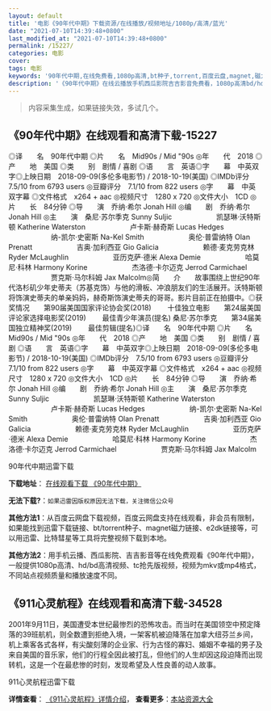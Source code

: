 ```yaml
---
layout: default
title: '电影《90年代中期》下载资源/在线播放/视频地址/1080p/高清/蓝光'
date: "2021-07-10T14:39:48+0800"
last_modified_at: "2021-07-10T14:39:48+0800"
permalink: /15227/
categories: 电影
cover:
tags: 电影
keywords: '90年代中期,在线免费看,1080p高清,bt种子,torrent,百度云盘,magnet,磁力链,迅雷下载资源'
description: '《90年代中期》在线云播放手机西瓜影院吉吉影音免费看，1080p高清bd/hd未删减完整版和tc抢先枪版，mkv/mp4格式，附带bt/torrent种子、magnet/磁力链、百度云盘、网盘资源迅雷下载链接'
---
```


>内容采集生成，如果链接失效，多试几个。


## 《90年代中期》在线观看和高清下载-15227

◎译　　名　90年代中期 ◎片　　名　Mid90s / Mid "90s ◎年　　代　2018 ◎产　　地　美国 ◎类　　别　剧情 / 喜剧 ◎语　　言　英语◎字　　幕　中英双字◎上映日期　2018-09-09(多伦多电影节) / 2018-10-19(美国) ◎IMDb评分　7.5/10 from 6793 users ◎豆瓣评分　7.1/10 from 822 users ◎字　　幕　中英双字幕 ◎文件格式　x264 + aac ◎视频尺寸　1280 x 720 ◎文件大小　1CD ◎片　　长　84分钟 ◎导　　演　乔纳·希尔 Jonah Hill ◎编　　剧　乔纳·希尔 Jonah Hill ◎主　　演　桑尼·苏尔季克 Sunny Suljic 　　　　　　凯瑟琳·沃特斯顿 Katherine Waterston 　　　　　　卢卡斯·赫奇斯 Lucas Hedges 　　　　　　纳-凯尔·史密斯 Na-Kel Smith 　　　　　　奥伦·普雷纳特 Olan Prenatt 　　　　　　吉奥·加利西亚 Gio Galicia 　　　　　　赖德·麦克劳克林 Ryder McLaughlin 　　　　　　亚历克萨·德米 Alexa Demie 　　　　　　哈莫尼·科林 Harmony Korine 　　　　　　杰洛德·卡尔迈克 Jerrod Carmichael 　　　　　　贾克斯·马尔科姆 Jax Malcolm◎简　　介　　故事围绕上世纪90年代洛杉矶少年史蒂夫（苏基克饰）与他的滑板、冲浪朋友们的生活展开。沃特斯顿将饰演史蒂夫的单亲妈妈，赫奇斯饰演史蒂夫的哥哥。影片目前正在拍摄中。◎获奖情况　　第90届美国国家评论协会奖(2018) 　　十佳独立电影　　第24届美国评论家选择电影奖(2019) 　　最佳青少年演员(提名) 桑尼·苏尔季克　　第34届美国独立精神奖(2019) 　　最佳剪辑(提名)◎译　　名　90年代中期 ◎片　　名　Mid90s / Mid "90s ◎年　　代　2018 ◎产　　地　美国 ◎类　　别　剧情 / 喜剧 ◎语　　言　英语◎字　　幕　中英双字◎上映日期　2018-09-09(多伦多电影节) / 2018-10-19(美国) ◎IMDb评分　7.5/10 from 6793 users ◎豆瓣评分　7.1/10 from 822 users ◎字　　幕　中英双字幕 ◎文件格式　x264 + aac ◎视频尺寸　1280 x 720 ◎文件大小　1CD ◎片　　长　84分钟 ◎导　　演　乔纳·希尔 Jonah Hill ◎编　　剧　乔纳·希尔 Jonah Hill ◎主　　演　桑尼·苏尔季克 Sunny Suljic 　　　　　　凯瑟琳·沃特斯顿 Katherine Waterston 　　　　　　卢卡斯·赫奇斯 Lucas Hedges 　　　　　　纳-凯尔·史密斯 Na-Kel Smith 　　　　　　奥伦·普雷纳特 Olan Prenatt 　　　　　　吉奥·加利西亚 Gio Galicia 　　　　　　赖德·麦克劳克林 Ryder McLaughlin 　　　　　　亚历克萨·德米 Alexa Demie 　　　　　　哈莫尼·科林 Harmony Korine 　　　　　　杰洛德·卡尔迈克 Jerrod Carmichael 　　　　　　贾克斯·马尔科姆 Jax Malcolm


90年代中期迅雷下载

**下载地址**： [在线观看下载 《90年代中期》](https://www.993dy.com//vod-detail-id-34161.html) 


**无法下载?**：`如果迅雷因版权原因无法下载，关注微信公众号 `

**其他方法1**：从百度云网盘下载视频，百度云网盘支持在线观看，非会员有限制，如果能找到迅雷下载链接、bt/torrent种子、magnet磁力链接、e2dk链接等，可以用迅雷、比特彗星等工具将完整视频下载到本地。

**其他方法2**：用手机云播、西瓜影院、吉吉影音等在线免费观看《90年代中期》，一般提供1080p高清、hd/bd高清视频、tc抢先版视频，视频为mkv或mp4格式，不同站点视频质量和播放速度不同。


## 《911心灵航程》在线观看和高清下载-34528

2001年9月11日，美国遭受本世纪最惨烈的恐怖攻击。而当时在美国领空中预定降落的39班航机，则全数遭到拒绝入境，一架客机被迫降落在加拿大纽芬兰乡间，机上乘客各式各样，有尖酸刻薄的企业家、行为古怪的寡妇、婚姻不幸福的男子及来自美国的音乐家，他们的行程全因此被打乱，但他们的人生却因这段迫降而出现转机，这是一个在最悲惨的时刻，发现希望及人性良善的动人故事。


911心灵航程迅雷下载

**详情查看**： [《911心灵航程》详情介绍](/movie/34528/)， **查看更多**：[本站资源大全](/movie/t/all/)

